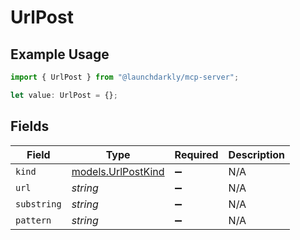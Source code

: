# UrlPost

## Example Usage

```typescript
import { UrlPost } from "@launchdarkly/mcp-server";

let value: UrlPost = {};
```

## Fields

| Field                                          | Type                                           | Required                                       | Description                                    |
| ---------------------------------------------- | ---------------------------------------------- | ---------------------------------------------- | ---------------------------------------------- |
| `kind`                                         | [models.UrlPostKind](../models/urlpostkind.md) | :heavy_minus_sign:                             | N/A                                            |
| `url`                                          | *string*                                       | :heavy_minus_sign:                             | N/A                                            |
| `substring`                                    | *string*                                       | :heavy_minus_sign:                             | N/A                                            |
| `pattern`                                      | *string*                                       | :heavy_minus_sign:                             | N/A                                            |